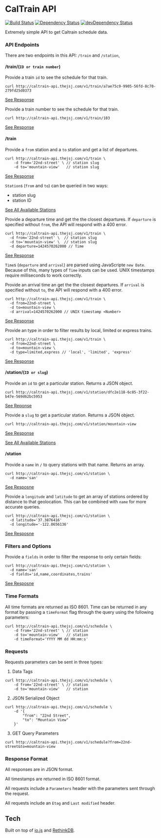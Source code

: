 
# CalTrain API

[![Build Status](https://travis-ci.org/thejsj/caltrain-api.svg)](https://travis-ci.org/thejsj/caltrain-api) [![Dependency Status](https://david-dm.org/thejsj/caltrain-api.svg)](https://david-dm.org/thejsj/caltrain-api) [![devDependency Status](https://david-dm.org/thejsj/caltrain-api/dev-status.svg)](https://david-dm.org/thejsj/caltrain-api#info=devDependencies)

Extremely simple API to get Caltrain schedule data.

### API Endpoints

There are two endpoints in this API: `/train` and `/station`,

#### /train/(`ID or train number`)

Provide a train `id` to see the schedule for that train.

```
curl http://caltrain-api.thejsj.com/v1/train/a7ae75c9-9905-56fd-8c70-279fd25d0373
```

[See Response](/v1/train/a7ae75c9-9905-56fd-8c70-279fd25d0373)

Provide a train number to see the schedule for that train.

```
curl http://caltrain-api.thejsj.com/v1/train/103
```

[See Response](/v1/train/103)

#### /train

Provide a `from` station and a `to` station and get a list of departures.

```
curl http://caltrain-api.thejsj.com/v1/train \
    -d from='22nd-street' \ // station slug
    -d to='mountain-view'   // station slug
```

[See Response](/v1/train?from=22nd-street&to=mountain-view)

`Station`s (`from` and `to`) can be queried in two ways:

- station slug <String>
- station ID <Integer>

[See All Available Stations](/v1/station?fields=id,slug,name)

Provide a departure time and get the the closest departures. If `departure` is specified without `from`, the API will respond with a 400 error.

```
curl http://caltrain-api.thejsj.com/v1/train \
  -d from='22nd-street' \  // station slug
  -d to='mountain-view' \  // station slug
  -d departure=1424570262000 // Time
```

[See Response](/v1/train?from=22nd-street&to=mountain-view&departure=1424570262000)

`Time`s (`departure` and `arrival`) are parsed using JavaScripte `new Date`. Because of this, many types of `Time` inputs can be used. UNIX timestamps require milliseconds to work correctly.

Provide an arrival time an get the the closest departures. If `arrival` is specified without `to`, the API will respond with a 400 error.

```
curl http://caltrain-api.thejsj.com/v1/train \
  -d from=22nd-street \
  -d to=mountain-view \ 
  -d arrival=1424570262000 // UNIX timestamp <Number>
```

[See Response](/v1/train?from=22nd-street&to=mountain-view&departure=1424570262000)

Provide an type in order to filter results by local, limited or express trains.

```
curl http://caltrain-api.thejsj.com/v1/train \
  -d from=22nd-street \
  -d to=mountain-view \ 
  -d type=limited,express // 'local', 'limited', 'express'
```

[See Response](/v1/train?from=22nd-street&to=mountain-view&type=limited,express)

#### /station/(`ID or slug`)

Provide an `id` to get a particular station. Returns a JSON object.

```
curl http://caltrain-api.thejsj.com/v1/station/dfc2e118-6c85-3f22-b47e-569d62bc5953
```

[See Reponse](/v1/station/dfc2e118-6c85-3f22-b47e-569d62bc5953)

Provide a `slug` to get a particular station. Returns a JSON object.

```
curl http://caltrain-api.thejsj.com/v1/station/mountain-view
```

[See Response](/v1/station/mountain-view)

[See All Available Stations](/v1/station?fields=id,slug,name)

#### /station

Provide a `name`  in `/` to query stations with that name. Returns an array.

```
curl http://caltrain-api.thejsj.com/v1/station \
  -d name='san'
```

[See Resposne](/v1/station?name=san)

Provide a `longitude` and `latitude` to get an array of stations ordered by distance to that geolocation. This can be combined with `name` for more accurate queries.

```
curl http://caltrain-api.thejsj.com/v1/station \
  -d latitude='37.3876416'
  -d longitude='-122.0656136'
```

[See Resposne](/v1/station?latitude=37.3876416&longitude=-122.0656136)

### Filters and Options
 
Provide a `fields` in order to filter the response to only certain fields:

```
curl http://caltrain-api.thejsj.com/v1/station \
  -d name='san'
  -d fields='id,name,coordinates,trains'
```

[See Resposne](/v1/station?name=san&fields='id,name,coordinates,trains')

### Time Formats

All time formats are returned as ISO 8601. Time can be returned in any format by passing a `timeFormat` flag through the query using the following parameters:

```
curl http://caltrain-api.thejsj.com/v1/schedule \
    -d from='22nd-street' \ // station
    -d to='mountain-view'   // station
    -d timeFormat='YYYY MM dd HH:mm:s'
```

### Requests

Requests parameters can be sent in three types: 

1. Data Tags

```
curl http://caltrain-api.thejsj.com/v1/schedule \
    -d from='22nd-street' \ // station
    -d to='mountain-view'   // station
```

2. JSON Serialized Object

```
curl http://caltrain-api.thejsj.com/v1/schedule \
    -d '{
        "from": "22nd Street",
        "to": "Mountain View"
    }' 
```

3. GET Query Parameters

```
curl http://caltrain-api.thejsj.com/v1/schedule?from=22nd-street&to=mountain-view
```

### Response Format

All responses are in JSON format.

All timestamps are returned in ISO 8601 format.

All requests include a `Parameters` header with the parameters sent through the request.

All requests include an `Etag` and `Last modified` header.

## Tech 

Built on top of [io.js](https://iojs.org/en/index.html) and [RethinkDB](http://www.rethinkdb.com).